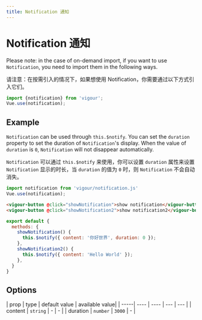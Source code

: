 ```yaml
---
title: Notification 通知
---
```


# Notification 通知

Please note: in the case of on-demand import, if you want to use `Notification`, you need to import them in the following ways.

请注意：在按需引入的情况下，如果想使用 Notification，你需要通过以下方式引入它们。

```javascript
import {notification} from 'vigour';
Vue.use(notification);
```

## Example

`Notification` can be used through `this.$notify`. You can set the `duration` property to set the duration of `Notification`'s display. When the value of `duration` is `0`, `Notification` will not disappear automatically.

`Notification` 可以通过 `this.$notify` 来使用，你可以设置 `duration` 属性来设置 `Notification` 显示的时长，当 `duration` 的值为 `0` 时，则 `Notification` 不会自动消失。

<notification-example-1></notification-example-1>

```javascript
import notification from 'vigour/notification.js'
Vue.use(notification);
```

```html
<vigour-button @click="showNotification">show notification</vigour-button>
<vigour-button @click="showNotification2">show notification2</vigour-button>
```

```javascript
export default {
  methods: {
    showNotification() {
      this.$notify({ content: '你好世界', duration: 0 });
    },
    showNotification2() {
      this.$notify({ content: 'Hello World' });
    },
  }
}
```

## Options

| prop | type | default value | available value|
| -----| ---- | ---- | --- | --- |
| content | `string` | - | - |
| duration | `number` | `3000` | - |

<style>
.vigour-notification {
  z-index: 21;
}
</style>